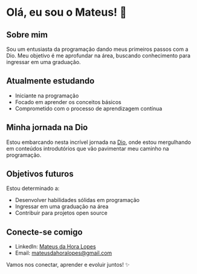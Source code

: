 # Olá, eu sou o Mateus! 👋

## Sobre mim
Sou um entusiasta da programação dando meus primeiros passos com a Dio. Meu objetivo é me aprofundar na área, buscando conhecimento para ingressar em uma graduação.

## Atualmente estudando
- Iniciante na programação
- Focado em aprender os conceitos básicos
- Comprometido com o processo de aprendizagem contínua

## Minha jornada na Dio
Estou embarcando nesta incrível jornada na [Dio](https://www.dio.me/), onde estou mergulhando em conteúdos introdutórios que vão pavimentar meu caminho na programação.

## Objetivos futuros
Estou determinado a:
- Desenvolver habilidades sólidas em programação
- Ingressar em uma graduação na área
- Contribuir para projetos open source

## Conecte-se comigo
- LinkedIn: [Mateus da Hora Lopes](https://www.linkedin.com/in/mateus-da-hora-lopes-53a82929b?utm_source=share&utm_campaign=share_via&utm_content=profile&utm_medium=android_app)
- Email: mateusdahoralopes@gmail.com

Vamos nos conectar, aprender e evoluir juntos! ✨
